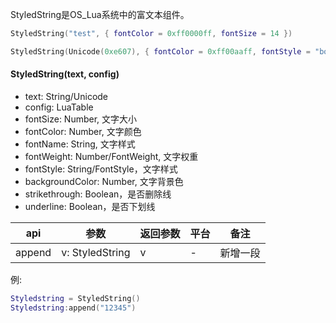 StyledString是OS_Lua系统中的富文本组件。


```lua
StyledString("test", { fontColor = 0xff0000ff, fontSize = 14 })

StyledString(Unicode(0xe607), { fontColor = 0xff00aaff, fontStyle = "bold" })
```

#### StyledString(text, config)

- text: String/Unicode
- config: LuaTable
- fontSize: Number, 文字大小
- fontColor: Number, 文字颜色
- fontName: String, 文字样式
- fontWeight: Number/FontWeight, 文字权重
- fontStyle: String/FontStyle，文字样式
- backgroundColor: Number, 文字背景色
- strikethrough: Boolean，是否删除线
- underline: Boolean，是否下划线

| api  |参数   |返回参数   |平台   |备注|
| ------------ | ------------ | ------------ | ------------ | ------------ |
|    append    |   v: StyledString   |   v  |   -  |  新增一段     |

例:
```lua
Styledstring = StyledString()
Styledstring:append("12345")
```
